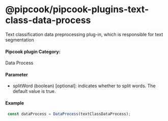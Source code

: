 # @pipcook/pipcook-plugins-text-class-data-process

Text classification data preprocessing plug-in, which is responsible for text segmentation

<a name="klNlr"></a>
#### Pipcook plugin Category:
Data Process

<a name="VzRLb"></a>
#### Parameter

- splitWord (boolean) [optional]: indicates whether to split words. The default value is true.

<a name="itUHR"></a>
#### Example

```typescript
 const dataProcess = DataProcess(textClassDataProcess);
```
